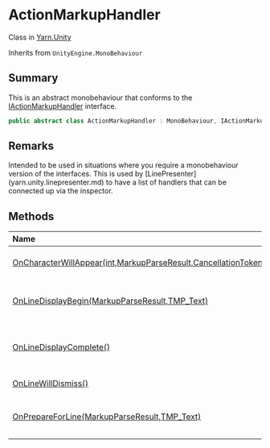 # ActionMarkupHandler

Class in [Yarn.Unity](/docs/api/csharp/yarn.unity.md)

Inherits from `UnityEngine.MonoBehaviour`

## Summary


This is an abstract monobehaviour that conforms to the  [IActionMarkupHandler](yarn.unity.iactionmarkuphandler.md)  interface.


```csharp
public abstract class ActionMarkupHandler : MonoBehaviour, IActionMarkupHandler
```

## Remarks

<p>
Intended to be used in situations where you require a monobehaviour version of the interfaces.
This is used by [LinePresenter](yarn.unity.linepresenter.md) to have a list of handlers that can be connected up via the inspector.
</p>

## Methods

|Name|Description|
|:---|:---|
|[OnCharacterWillAppear(int,MarkupParseResult,CancellationToken)](/docs/api/csharp/yarn.unity.actionmarkuphandler.oncharacterwillappear.md)|Called repeatedly for each visible character in the line.|
|[OnLineDisplayBegin(MarkupParseResult,TMP_Text)](/docs/api/csharp/yarn.unity.actionmarkuphandler.onlinedisplaybegin.md)|Called immediately before the first character in the line is presented.|
|[OnLineDisplayComplete()](/docs/api/csharp/yarn.unity.actionmarkuphandler.onlinedisplaycomplete.md)|Called after the last call to  `PresentCharacter(int,     TMP_Text, CancellationToken)` .|
|[OnLineWillDismiss()](/docs/api/csharp/yarn.unity.actionmarkuphandler.onlinewilldismiss.md)|Called right before the line will dismiss itself.|
|[OnPrepareForLine(MarkupParseResult,TMP_Text)](/docs/api/csharp/yarn.unity.actionmarkuphandler.onprepareforline.md)|Called when the line view receives the line, to prepare for showing the line.|

